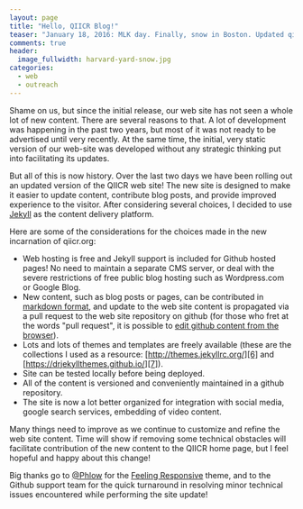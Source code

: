 ```yaml
---
layout: page
title: "Hello, QIICR Blog!"
teaser: "January 18, 2016: MLK day. Finally, snow in Boston. Updated qiicr.org."
comments: true
header:
  image_fullwidth: harvard-yard-snow.jpg
categories:
  - web
  - outreach
---
```


Shame on us, but since the initial release, our web site has not seen a whole lot of new content.
There are several reasons to that. A lot of development was happening in the past two
years, but most of it was not ready to be advertised until very recently. At the same time,
the initial, very static version of our web-site was developed without any strategic thinking
put into facilitating its updates.

But all of this is now history. Over the last two days we have been rolling out an updated version of the QIICR web site!
The new site is designed to make it easier to update content, contribute blog posts, and provide improved
experience to the visitor. After considering several choices, I decided to use [Jekyll][1] as the content
delivery platform.

Here are some of the considerations for the choices made in the new incarnation of qiicr.org:

 * Web hosting is free and Jekyll support is included for Github hosted pages! No need to maintain a separate
CMS server, or deal with the severe restrictions of free public blog hosting such as Wordpress.com or Google Blog.
 * New content, such as blog posts or pages, can be contributed in [markdown format][2], and update to the web site
content is propagated via a pull request to the web site repository on github (for those who fret at the words "pull request", it is possible to [edit github content from the browser][3]).
 * Lots and lots of themes and templates are freely available (these are the collections I used as a resource: [http://themes.jekyllrc.org/][6] and [https://drjekyllthemes.github.io/][7]).
 * Site can be tested locally before being deployed.
 * All of the content is versioned and conveniently maintained in a github repository.
 * The site is now a lot better organized for integration with social media, google search services, embedding of video content.

Many things need to improve as we continue to customize and refine the web site content. Time will show if removing some technical obstacles will facilitate contribution of the new content to the QIICR home page, but
I feel hopeful and happy about this change!

Big thanks go to [@Phlow][5] for the [Feeling Responsive][4] theme, and to the Github support team for the
quick turnaround in resolving minor technical issues encountered while performing the site update!

[1]: https://jekyllrb.com/
[2]: http://daringfireball.net/projects/markdown/
[3]: http://www.markwk.com/2013/04/prose.io-content-editor-for-jekyll-sites.html
[4]: http://phlow.github.io/feeling-responsive/
[5]: https://github.com/Phlow
[6]: http://themes.jekyllrc.org/
[7]: https://drjekyllthemes.github.io/
